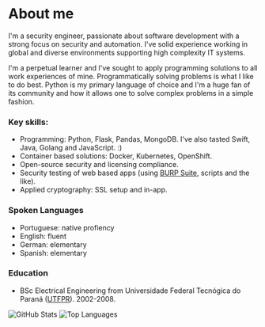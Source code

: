 # About me
I'm a security engineer, passionate about software development with a strong focus on security and automation. I've solid experience working in global and diverse environments supporting high complexity IT systems.

I'm a perpetual learner and I've sought to apply programming solutions to all work experiences of mine. Programmatically solving problems is what I like to do best. Python is my primary language of choice and I'm a huge fan of its community and how it allows one to solve complex problems in a simple fashion.

### Key skills:
* Programming: Python, Flask, Pandas, MongoDB. I've also tasted Swift, Java, Golang and JavaScript. :)
* Container based solutions: Docker, Kubernetes, OpenShift.
* Open-source security and licensing compliance.
* Security testing of web based apps (using [BURP Suite](https://portswigger.net/burp), scripts and the like).
* Applied cryptography: SSL setup and in-app.

### Spoken Languages
* Portuguese: native profiency
* English: fluent
* German: elementary
* Spanish: elementary

### Education
* BSc Electrical Engineering from Universidade Federal Tecnógica do Paraná ([UTFPR](http://www.utfpr.edu.br/)). 2002-2008.

![GitHub Stats](https://github-readme-stats.vercel.app/api?username=agu3rra&show_icons=true&&line_height=40)
![Top Languages](https://github-readme-stats.vercel.app/api/top-langs/?username=agu3rra&show_icons=true)
